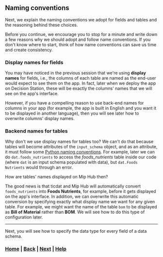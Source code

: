 ## Naming conventions
Next, we explain the naming conventions we adopt for fields and tables and 
the reasoning behind these choices.

Before you continue, we encourage you to stop for a minute and write down a 
few reasons why we should adopt and follow name conventions. If you 
don't know where to start, think of how name conventions can save us time 
and create consistency.

### Display names for fields
You may have noticed in the previous session that we're using **display 
names** for fields, i.e., the columns of each table are named as the 
end-user would expect to see them on the app. In fact, later when we deploy 
the app on Decision Station, these will be exactly the columns' names that 
we will see on the app's interface.

However, if you have a compelling reason to use back-end names for columns 
in your app (for example, the app is built in English and you want it to be 
displayed in another language), then you will see later how to overwrite 
columns' display names.

### Backend names for tables
Why don't we use display names for tables too? We can't do that because 
tables will become attributes of the `input_schema` object, and as an 
attribute, it must follow some 
[Python naming conventions][python_naming_conventions].
For example, later we can do `dat.foods_nutrients` to access the 
*foods_nutrients* table inside our code (where `dat` is an input schema 
populated with data), but `dat.Foods Nutrients` would through an error.

How are tables' names displayed on Mip Hub then?

The good news is that ticdat and Mip Hub will automatically convert 
`foods_nutrients` into **Foods Nutrients**, for example, before it gets 
displayed on the app's interface. In addition, we can overwrite this 
automatic conversion by specifying exactly what display name we want for 
any given table. For example, we might want the name of the table `bom` to be 
displayed as **Bill of Material** rather than **BOM**. We will see how to do 
this type of configuration later.

------------------------------------------------------------------------------
Next, you will see how to specify the data type for every field of a data 
schema.

[python_naming_conventions]: https://peps.python.org/pep-0008/#naming-conventions

### [Home][home] | [Back][back] | [Next][next] | [Help][help]

[home]: ../../README.md
[back]: ../1_input_schema/README.md
[next]: ../3_data_types/README.md
[help]: ../../../0_help/README.md